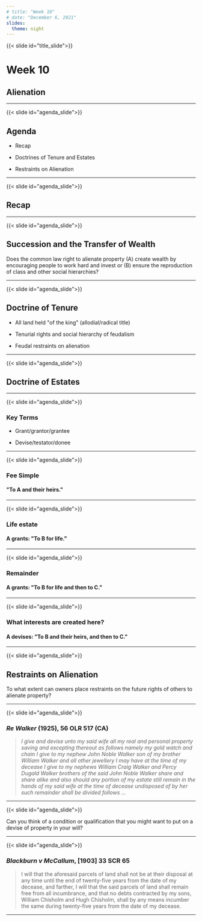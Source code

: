```yaml
---
# title: "Week 10"
# date: "December 6, 2021"
slides:
  theme: night
---
```




{{< slide id="title_slide">}}

# Week 10

## Alienation


---





{{< slide id="agenda_slide">}}

## Agenda

- Recap

- Doctrines of Tenure and Estates

- Restraints on Alienation 

---





{{< slide id="agenda_slide">}}

## Recap



---





{{< slide id="agenda_slide">}}

## Succession and the Transfer of Wealth

Does the common law right to alienate property (A) create wealth by encouraging people to work hard and invest or (B) ensure the reproduction of class and other social hierarchies? 



---





{{< slide id="agenda_slide">}}

## Doctrine of Tenure

- All land held "of the king" (allodial/radical title)

- Tenurial rights and social hierarchy of feudalism 

- Feudal restraints on alienation 



---





{{< slide id="agenda_slide">}}

## Doctrine of Estates



---





{{< slide id="agenda_slide">}}

### Key Terms

- Grant/grantor/grantee

- Devise/testator/donee



---





{{< slide id="agenda_slide">}}

### Fee Simple

#### "To A and their heirs." 



---





{{< slide id="agenda_slide">}}

### Life estate

#### A grants: "To B for life." 



---





{{< slide id="agenda_slide">}}

### Remainder

#### A grants: "To B for life and then to C." 



---





{{< slide id="agenda_slide">}}

### What interests are created here?

#### A devises: "To B and their heirs, and then to C." 



---





{{< slide id="agenda_slide">}}

## Restraints on Alienation

To what extent can owners place restraints on the future rights of others to alienate property? 



---





{{< slide id="agenda_slide">}}

### *Re Walker* (1925), 56 OLR 517 (CA)

> *I give and devise unto my said wife all my real and personal property saving and excepting thereout as follows namely my gold watch and chain I give to my nephew John Noble Walker son of my brother William Walker and all other jewellery I may have at the time of my decease I give to my nephews William Craig Walker and Percy Dugald Walker brothers of the said John Noble Walker share and share alike and also should any portion of my estate still remain in the hands of my said wife at the time of decease undisposed of by her such remainder shall be divided follows …*



---





{{< slide id="agenda_slide">}}

Can you think of a condition or qualification that you might want to put on a devise of property in your will? 



---





{{< slide id="agenda_slide">}}

### *Blackburn v McCallum*, [1903] 33 SCR 65

> I will that the aforesaid parcels of land shall not be at their disposal at any time until the end of twenty-five years from the date of my decease, and farther, I will that the said parcels of land shall remain free from all incumbrance, and that no debts contracted by my sons, William Chisholm and Hugh Chisholm, shall by any means incumber the same during twenty-five years from the date of my decease.



---

